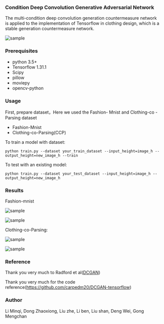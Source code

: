 ### Condition Deep Convolution Generative Adversarial Network

The multi-condition deep convolution generation countermeasure network is applied to the implementation of Tensorflow in clothing design, which is a stable generation countermeasure network.

![sample](https://github.com/beng7777/C-DCGAN-Clothing-Design/blob/master/sample/C-DCGAN.png)

### Prerequisites

- python 3.5+
- Tensorflow 1.31.1
- Scipy
- pillow
- moviepy
- opencv-python

### Usage

First, prepare dataset，Here we used the Fashion- Mnist and Clothing-co -Parsing dataset

- Fashion-Mnist
- Clothing-co-Parsing(CCP)

To train a model with dataset:

~~~
python train.py --dataset your_train_dataset --input_height=image_h --output_height=new_image_h --train
~~~

To test with an existing model:

~~~
python train.py --dataset your_test_dataset --input_height=image_h --output_height=new_image_h
~~~

### Results

Fashion-mnist

![sample](https://github.com/beng7777/C-DCGAN-Clothing-Design/blob/master/sample/result-f-mnist-T.png)

![sample](https://github.com/beng7777/C-DCGAN-Clothing-Design/blob/master/sample/result-f-mnist-P.png)

Clothing-co-Parsing:

![sample](https://github.com/beng7777/C-DCGAN-Clothing-Design/blob/master/sample/result-ccp-young.png)

![sample](https://github.com/beng7777/C-DCGAN-Clothing-Design/blob/master/sample/result-ccp-sports.png)

### Reference
Thank you very much to Radford et al([DCGAN](https://arxiv.org/abs/1511.06434))

Thank you very much for the code reference(https://github.com/carpedm20/DCGAN-tensorflow)

### Author
Li Minqi, Dong Zhaoxiong, Liu zhe, Li ben, Liu shan, Deng Wei, Gong Mengchan
